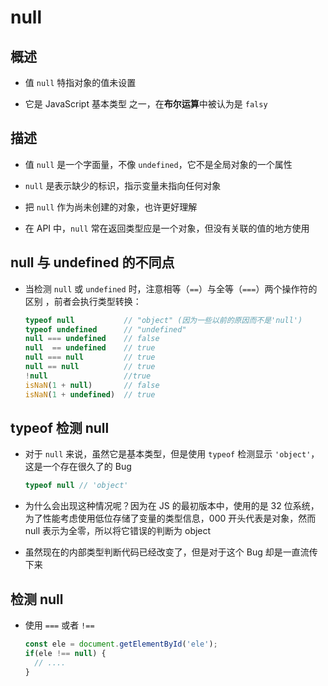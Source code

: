 # null

## 概述

+ 值 `null` 特指对象的值未设置

+ 它是 JavaScript 基本类型 之一，在**布尔运算**中被认为是 `falsy`

## 描述

+ 值 `null` 是一个字面量，不像 `undefined`，它不是全局对象的一个属性

+ `null` 是表示缺少的标识，指示变量未指向任何对象

+ 把 `null` 作为尚未创建的对象，也许更好理解

+ 在 API 中，`null` 常在返回类型应是一个对象，但没有关联的值的地方使用

## null 与 undefined 的不同点

+ 当检测 `null` 或 `undefined` 时，注意相等（`==`）与全等（`===`）两个操作符的区别 ，前者会执行类型转换：

  ```js
  typeof null           // "object" (因为一些以前的原因而不是'null')
  typeof undefined      // "undefined"
  null === undefined    // false
  null  == undefined    // true
  null === null         // true
  null == null          // true
  !null                 //true
  isNaN(1 + null)       // false
  isNaN(1 + undefined)  // true
  ```

## typeof 检测 null

+ 对于 `null` 来说，虽然它是基本类型，但是使用 `typeof` 检测显示 `'object'`，这是一个存在很久了的 Bug

  ```js
  typeof null // 'object'
  ```

+ 为什么会出现这种情况呢？因为在 JS 的最初版本中，使用的是 32 位系统，为了性能考虑使用低位存储了变量的类型信息，000 开头代表是对象，然而 null 表示为全零，所以将它错误的判断为 object&#x20;

+ 虽然现在的内部类型判断代码已经改变了，但是对于这个 Bug 却是一直流传下来

## 检测 null

+ 使用 `===` 或者 `!==`

  ```js
  const ele = document.getElementById('ele');
  if(ele !== null) {
    // ....
  }
  ```
